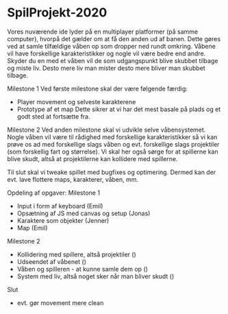 # SpilProjekt-2020

Vores nuværende ide lyder på en multiplayer platformer (på samme computer), hvorpå det gælder om at få den anden ud af banen. Dette gøres ved at samle tilfældige våben op som dropper ned rundt omkring. Våbene vil have forskellige karakteristikker og nogle vil være bedre end andre. Skyder du en med et våben vil de som udgangspunkt blive skubbet tilbage og miste liv. Desto mere liv man mister desto mere bliver man skubbet tilbage. 


Milestone 1
Ved første milestone skal der være følgende færdig:
- Player movement og selveste karakterene
- Prototype af et map
Dette sikrer at vi har det mest basale på plads og et godt sted at fortsætte fra.

Milestone 2
Ved anden milestone skal vi udvikle selve våbensystemet. Nogle våben vil være til rådighed med forskellige karakteristikker så vi kan prøve os ad med forskellige slags våben og evt. forskellige slags projektiler (som forskellig fart og størrelse). Vi skal her også sørge for at spillerne kan blive skudt, altså at projektilerne kan kollidere med spillerne.

Til slut skal vi tweake spillet med bugfixes og optimering. Dermed kan der evt. lave flottere maps, karakterer, våben, mm. 



Opdeling af opgaver:
Milestone 1
- Input i form af keyboard (Emil)
- Opsætning af JS med canvas og setup (Jonas)
- Karaktere som objekter (Jenner)
- Map (Emil)

Milestone 2
- Kollidering med spillere, altså projektiler ()
- Udseendet af våbenet ()
- Våben og spilleren - at kunne samle dem op ()
- System med liv, altså noget sker når man bliver skudt ()

Slut
- evt. gør movement mere clean